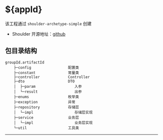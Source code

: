 # ${appId}

该工程通过 `shoulder-archetype-simple` 创建

- Shoulder 开源地址：[github](https://github.com/ChinaLym/shoulder-framework)

## 包目录结构

```
groupId.artifactId
    ├─config                 配置类
    ├─constant               常量类
    ├─controller             Controller
    ├─dto                    DTO
    │  ├─param                  入参
    │  └─result                 出参
    ├─enums                  枚举类
    ├─exception              异常
    ├─repository             存储层
    │  └─impl                   存储层实现
    ├─service                业务层
    │  └─impl                   业务层实现
    └─util                   工具类
```

---

